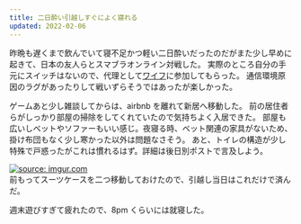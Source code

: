 ```yaml
---
title: 二日酔い引越しすぐによく寝れる
updated: 2022-02-06
---
```


昨晩も遅くまで飲んでいて寝不足かつ軽い二日酔いだったのだがまた少し早めに起きて、日本の友人らとスマブラオンライン対戦した。
実際のところ自分の手元にスイッチはないので、代理として[ワイフ](https://sotaro.io/daily/2022-02-03)に参加してもらった。
通信環境原因のラグがあったりして戦いずらそうではあったが楽しかった。

ゲームあと少し雑談してからは、airbnb を離れて新居へ移動した。
前の居住者らがしっかり部屋の掃除をしてくれていたので気持ちよく入居できた。
部屋も広いしベットやソファーもいい感じ。夜寝る時、ベット関連の家具がないため、掛け布団もなく少し寒かった以外は問題なさそう。
あと、トイレの構造が少し特殊で戸惑ったがこれは慣れるはず。詳細は後日別ポストで言及しよう。

<a href="https://imgur.com/7PL7Aji"><img src="https://i.imgur.com/7PL7Aji.png" title="source: imgur.com" /></a>  
前もってスーツケースを二つ移動しておけたので、引越し当日はこれだけで済んだ。

週末遊びすぎて疲れたので、8pm くらいには就寝した。
